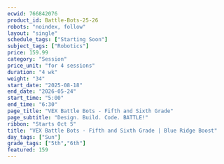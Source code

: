 ```yaml
---
ecwid: 766842076
product_id: Battle-Bots-25-26
robots: "noindex, follow"
layout: "single"
schedule_tags: ["Starting Soon"]
subject_tags: ["Robotics"]
price: 159.99
category: "Session"
price_unit: "for 4 sessions"
duration: "4 wk"
weight: "34"
start_date: "2025-08-18"
end_date: "2026-05-24"
start_time: "5:00"
end_time: "6:30"
page_title: "VEX Battle Bots - Fifth and Sixth Grade"
page_subtitle: "Design. Build. Code. BATTLE!"
ribbon: "Starts Oct 5"
title: "VEX Battle Bots - Fifth and Sixth Grade | Blue Ridge Boost"
day_tags: ["Sun"]
grade_tags: ["5th","6th"]
featured: 159
---
```

